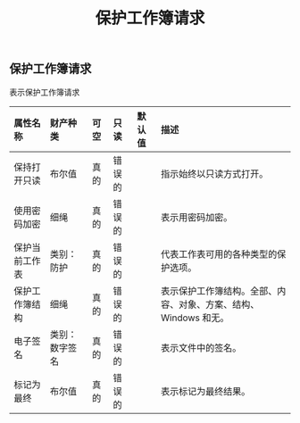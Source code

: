 ﻿---
title: 保护工作簿请求
second_title: Aspose.Cells Cloud Documen
type: docs
url: /zh/specification/model/protectworkbookrequest/
description: Aspose.Cells 云模型规范：ProtectWorkbookRequest。轻松处理 Excel 和其他电子表格文档，具有打开、生成、编辑、拆分、合并、比较和转换等功能
kwords: Excel，Office，电子表格，云 REST API，ProtectWorkbookRequest
weight: 50
---
## **保护工作簿请求**

表示保护工作簿请求

|属性名称|财产种类|可空|只读|默认值|描述|
|:- |:- |:- |:- |:- |:- |
|保持打开只读|布尔值|真的|错误的||指示始终以只读方式打开。|
|使用密码加密|细绳|真的|错误的||表示用密码加密。|
|保护当前工作表|类别：防护|真的|错误的||代表工作表可用的各种类型的保护选项。|
|保护工作簿结构|细绳|真的|错误的||表示保护工作簿结构。全部、内容、对象、方案、结构、Windows 和无。|
|电子签名|类别：数字签名|真的|错误的||表示文件中的签名。|
|标记为最终|布尔值|真的|错误的||表示标记为最终结果。|

